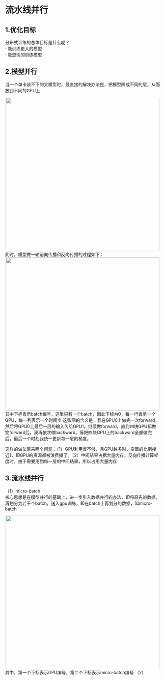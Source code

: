# 流水线并行  
## 1.优化目标  
分布式训练的总体目标是什么呢？  
· 能训练更大的模型  
· 能更快的训练模型  
## 2.模型并行
当一个单卡装不下的大模型时，最直接的解决办法是，把模型隔成不同的层，从而放到不同的GPU上  
<div align=center>
  <img src="https://github.com/user-attachments/assets/0d696de0-9f84-4e6f-b5b6-02c8ba256063" width="500" />
</div>
此时，模型做一轮前向传播和反向传播的过程如下：
<div align=center>
  <img src="https://github.com/user-attachments/assets/ddf671e1-6642-46a1-bbf3-e41943466b3d" width="500" />
</div>
其中下标表示batch编号，这里只有一个batch，因此下标为0，每一行表示一个GPU，每一列表示一个时间步  
这张图的含义是：我在GPU0上做完一次forward，然后将GPU0上最后一层的输入传给GPU1，继续做forward，直到四块GPU都做完forward后，我再依次做backward。等把四块GPU上的backward全部做完后，最后一个时刻我统一更新每一层的梯度。  

  这样的做法带来两个问题：（1）GPU利用度不够，且GPU越多时，空置的比例接近1，即GPU的资源都被浪费掉了。（2）中间结果占据大量内存，反向传播计算梯度时，由于需要用到每一层的中间结果，所以占用大量内存  

## 3.流水线并行  
（1）micro-batch  
核心思想是在模型并行的基础上，进一步引入数据并行的办法，即将原先的数据，再划分为若干个batch，送入gpu训练，即在batch上再划分的数据，叫micro-batch
<div align=center>
  <img src="https://github.com/user-attachments/assets/b5f131bd-7c22-4cf6-9488-763d99d3e94b" width="500" />
</div>
其中，第一个下标表示GPU编号，第二个下标表示micro-batch编号  
（2）
